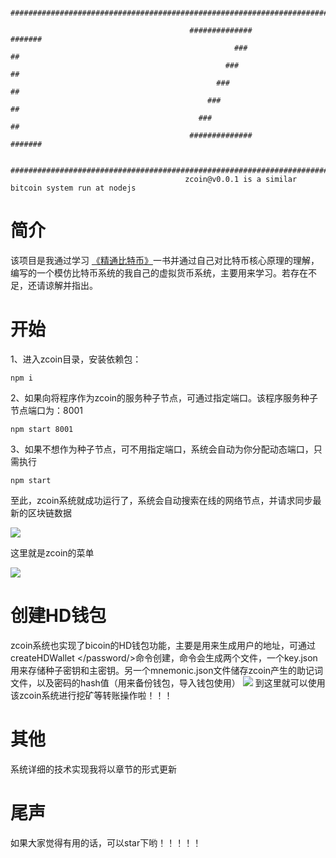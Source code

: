 
                                    ########################################################################

                                            ##############                                #######
                                                      ###                               ##
                                                    ###                                ##
                                                  ###                                 ##
                                                ###                                    ##
                                              ###                                       ##
                                            ##############                                #######

                                    ########################################################################
                                           zcoin@v0.0.1 is a similar bitcoin system run at nodejs
# 简介
   该项目是我通过学习 [《精通比特币》](https://www.8btc.com/book/281955)一书并通过自己对比特币核心原理的理解，编写的一个模仿比特币系统的我自己的虚拟货币系统，主要用来学习。若存在不足，还请谅解并指出。
# 开始
1、进入zcoin目录，安装依赖包：
```
npm i
````
2、如果向将程序作为zcoin的服务种子节点，可通过指定端口。该程序服务种子节点端口为：8001
```
npm start 8001
```
3、如果不想作为种子节点，可不用指定端口，系统会自动为你分配动态端口，只需执行
```
npm start 
```
至此，zcoin系统就成功运行了，系统会自动搜索在线的网络节点，并请求同步最
新的区块链数据

![](./src/img/search.png)

这里就是zcoin的菜单

![](./src/img/menu.png)

# 创建HD钱包
zcoin系统也实现了bicoin的HD钱包功能，主要是用来生成用户的地址，可通过createHDWallet </password/>命令创建，命令会生成两个文件，一个key.json用来存储种子密钥和主密钥。另一个mnemonic.json文件储存zcoin产生的助记词文件，以及密码的hash值（用来备份钱包，导入钱包使用）
![](./src/img/hdwallet.png)
到这里就可以使用该zcoin系统进行挖矿等转账操作啦！！！
# 其他
系统详细的技术实现我将以章节的形式更新
# 尾声
如果大家觉得有用的话，可以star下哟！！！！！

